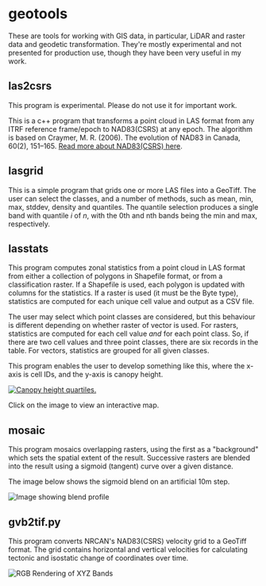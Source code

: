 # geotools

These are tools for working with GIS data, in particular, LiDAR and raster data and geodetic transformation. They're mostly experimental and not presented for production use, though they have been very useful in my work.

## las2csrs

This program is experimental. Please do not use it for important work.

This is a c++ program that transforms a point cloud in LAS format from any ITRF reference frame/epoch to NAD83(CSRS) at any epoch. The algorithm is based on Craymer, M. R. (2006). The evolution of NAD83 in Canada, 60(2), 151–165. [Read more about NAD83(CSRS) here](http://www.nrcan.gc.ca/earth-sciences/geomatics/geodetic-reference-systems/9052).

## lasgrid

This is a simple program that grids one or more LAS files into a GeoTiff. The user can select the classes, and a number of methods, such as mean, min, max, stddev, density and quantiles. The quantile selection produces a single band with quantile *i* of *n*, with the 0th and nth bands being the min and max, respectively.

## lasstats

This program computes zonal statistics from a point cloud in LAS format from either a collection of polygons in Shapefile format, or from a classification raster. If a Shapefile is used, each polygon is updated with columns for the statistics. If a raster is used (it must be the Byte type), statistics are computed for each unique cell value and output as a CSV file.

The user may select which point classes are considered, but this behaviour is different depending on whether raster of vector is used. For rasters, statistics are computed for each cell value *and* for each point class. So, if there are two cell values and three point classes, there are six records in the table. For vectors, statistics are grouped for all given classes.

This program enables the user to develop something like this, where the x-axis is cell IDs, and the y-axis is canopy height.

[![Canopy height quartiles.](http://dijital.ca/files/geotools/lasstats.jpg)](http://dijital.ca/files/geotools/lasstats.html)

Click on the image to view an interactive map.

## mosaic

This program mosaics overlapping rasters, using the first as a "background" which sets the spatial extent of the result. Successive rasters
are blended into the result using a sigmoid (tangent) curve over a given distance.

The image below shows the sigmoid blend on an artificial 10m step.

![Image showing blend profile](http://dijital.ca/files/geotools/mosaic.png) 
 
## gvb2tif.py

This program converts NRCAN's NAD83(CSRS) velocity grid to a GeoTiff format. The grid contains horizontal and 
vertical velocities for calculating tectonic and isostatic change of coordinates over time.

![RGB Rendering of XYZ Bands](http://dijital.ca/img/gvb2.jpg "RGB Rendering of XYZ Bands")

